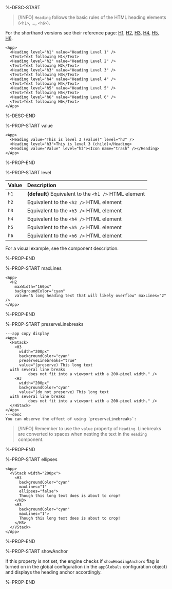 %-DESC-START

>[!INFO]
> `Heading` follows the basic rules of the HTML heading elements (`<h1>`, ..., `<h6>`).

For the shorthand versions see their reference page: [H1](./H1), [H2](./H2), [H3](./H3), [H4](./H4), [H5](./H5), [H6](./H6).

```xmlui-pg copy display name="Example: Headings with levels"
<App>
  <Heading level="h1" value="Heading Level 1" />
  <Text>Text following H1</Text>
  <Heading level="h2" value="Heading Level 2" />
  <Text>Text following H2</Text>
  <Heading level="h3" value="Heading Level 3" />
  <Text>Text following H3</Text>
  <Heading level="h4" value="Heading Level 4" />
  <Text>Text following H4</Text>
  <Heading level="h5" value="Heading Level 5" />
  <Text>Text following H5</Text>
  <Heading level="h6" value="Heading Level 6" />
  <Text>Text following H6</Text>
</App>
```

%-DESC-END

%-PROP-START value

```xmlui-pg copy display name="Example: value"
<App>
  <Heading value="This is level 3 (value)" level="h3" />
  <Heading level="h3">This is level 3 (child)</Heading>
  <Heading value="Value" level="h3"><Icon name="trash" /></Heading>
</App>
```

%-PROP-END

%-PROP-START level

| Value | Description                                           |
| :---- | :---------------------------------------------------- |
| `h1`  | **(default)** Equivalent to the `<h1 />` HTML element |
| `h2`  | Equivalent to the `<h2 />` HTML element               |
| `h3`  | Equivalent to the `<h3 />` HTML element               |
| `h4`  | Equivalent to the `<h4 />` HTML element               |
| `h5`  | Equivalent to the `<h5 />` HTML element               |
| `h6`  | Equivalent to the `<h6 />` HTML element               |

For a visual example, see the component description.

%-PROP-END

%-PROP-START maxLines

```xmlui-pg copy display name="Example: maxLines"
<App>
  <H2
    maxWidth="160px"
    backgroundColor="cyan"
    value="A long heading text that will likely overflow" maxLines="2" />
</App>
```

%-PROP-END

%-PROP-START preserveLinebreaks

```xmlui-pg copy {5} display name="Example: preserveLinebreaks"
---app copy display
<App>
  <HStack>
    <H3
      width="200px"
      backgroundColor="cyan"
      preserveLinebreaks="true"
      value="(preserve) This long text
  with several line breaks
          does not fit into a viewport with a 200-pixel width." />
    <H3
      width="200px"
      backgroundColor="cyan"
      value="(do not preserve) This long text
  with several line breaks
          does not fit into a viewport with a 200-pixel width." />
  </HStack>
</App>
---desc
You can observe the effect of using `preserveLinebreaks`:
```

>[!INFO]
> Remember to use the `value` property of `Heading`.
> Linebreaks are converted to spaces when nesting the text in the `Heading` component.

%-PROP-END

%-PROP-START ellipses

```xmlui-pg copy {4} display name="Example: ellipses"
<App>
  <VStack width="200px">
    <H3
      backgroundColor="cyan"
      maxLines="1"
      ellipses="false">
      Though this long text does is about to crop!
    </H3>
    <H3
      backgroundColor="cyan"
      maxLines="1">
      Though this long text does is about to crop!
    </H3>
  </VStack>
</App>
```

%-PROP-END

%-PROP-START showAnchor

If this property is not set, the engine checks if `showHeadingAnchors` flag is turned on in the global configuration (in the `appGlobals` configuration object) and displays the heading anchor accordingly.

%-PROP-END